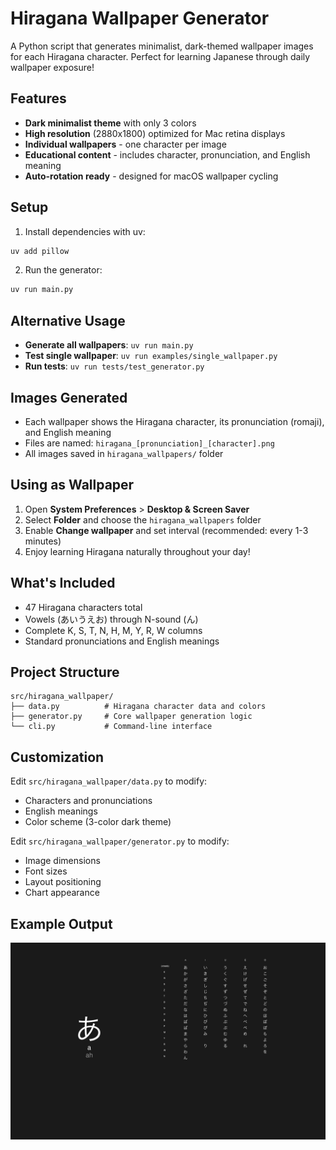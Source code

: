 # Hiragana Wallpaper Generator

A Python script that generates minimalist, dark-themed wallpaper images for each Hiragana character. Perfect for learning Japanese through daily wallpaper exposure!

## Features

- **Dark minimalist theme** with only 3 colors
- **High resolution** (2880x1800) optimized for Mac retina displays
- **Individual wallpapers** - one character per image
- **Educational content** - includes character, pronunciation, and English meaning
- **Auto-rotation ready** - designed for macOS wallpaper cycling

## Setup

1. Install dependencies with uv:
```bash
uv add pillow
```

2. Run the generator:
```bash
uv run main.py
```

## Alternative Usage

- **Generate all wallpapers**: `uv run main.py`
- **Test single wallpaper**: `uv run examples/single_wallpaper.py`
- **Run tests**: `uv run tests/test_generator.py`

## Images Generated

- Each wallpaper shows the Hiragana character, its pronunciation (romaji), and English meaning
- Files are named: `hiragana_[pronunciation]_[character].png`
- All images saved in `hiragana_wallpapers/` folder

## Using as Wallpaper

1. Open **System Preferences** > **Desktop & Screen Saver**
2. Select **Folder** and choose the `hiragana_wallpapers` folder
3. Enable **Change wallpaper** and set interval (recommended: every 1-3 minutes)
4. Enjoy learning Hiragana naturally throughout your day!

## What's Included

- 47 Hiragana characters total
- Vowels (あいうえお) through N-sound (ん)
- Complete K, S, T, N, H, M, Y, R, W columns
- Standard pronunciations and English meanings

## Project Structure

```
src/hiragana_wallpaper/
├── data.py          # Hiragana character data and colors
├── generator.py     # Core wallpaper generation logic
└── cli.py           # Command-line interface
```

## Customization

Edit `src/hiragana_wallpaper/data.py` to modify:
- Characters and pronunciations
- English meanings
- Color scheme (3-color dark theme)

Edit `src/hiragana_wallpaper/generator.py` to modify:
- Image dimensions
- Font sizes
- Layout positioning
- Chart appearance

## Example Output

![Example Hiragana Wallpaper](tests/test_output/test_wallpaper.png)
